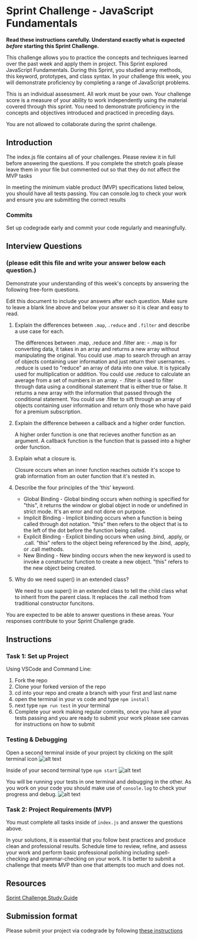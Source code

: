 # Sprint Challenge - JavaScript Fundamentals

**Read these instructions carefully. Understand exactly what is expected _before_ starting this Sprint Challenge.**

This challenge allows you to practice the concepts and techniques learned over the past week and apply them in project. This Sprint explored JavaScript Fundamentals. During this Sprint, you studied array methods, this keyword, prototypes, and class syntax. In your challenge this week, you will demonstrate proficiency by completing a range of JavaScript problems.

This is an individual assessment. All work must be your own. Your challenge score is a measure of your ability to work independently using the material covered through this sprint. You need to demonstrate proficiency in the concepts and objectives introduced and practiced in preceding days.

You are not allowed to collaborate during the sprint challenge. 

## Introduction

The index.js file contains all of your challenges. Please review it in full before answering the questions. If you complete the stretch goals please leave them in your file but commented out so that they do not affect the MVP tasks 

In meeting the minimum viable product (MVP) specifications listed below, you should have all tests passing. You can console.log to check your work and ensure you are submitting the correct results 

### Commits

Set up codegrade early and commit your code regularly and meaningfully. 

## Interview Questions
### (please edit this file and write your answer below each question.)
Demonstrate your understanding of this week's concepts by answering the following free-form questions.

Edit this document to include your answers after each question. Make sure to leave a blank line above and below your answer so it is clear and easy to read.

1. Explain the differences between `.map`, `.reduce` and `.filter` and describe a use case for each. 

    The differences between .map, .reduce and .filter are:
        - .map is for converting data, it takes in an array and returns a new array without manipulating the original. You could use .map to search through an array of objects containing user information and just return their usernames.
        - .reduce is used to "reduce" an array of data into one value. It is typically used for multiplication or addition. You could use .reduce to calculate an average from a set of numbers in an array.
        - .filter is used to filter through data using a conditional statement that is either true or false. It returns a new array with the information that passed through the conditional statement. You could use .filter to sift through an array of objects containing user information and return only those who have paid for a premium subscription. 

2. Explain the difference between a callback and a higher order function.

    A higher order function is one that recieves another function as an argument. A callback function is the function that is passed into a higher order function.

3. Explain what a closure is.

    Closure occurs when an inner function reaches outside it's scope to grab information from an outer function that it's nested in.

4. Describe the four principles of the 'this' keyword.

    - Global Binding - Global binding occurs when nothing is specified for "this", it returns the window or global object in node or undefined in strict mode. It's an error and not done on purpose.
    - Implicit Binding - Implicit binding occurs when a function is being called through dot notation. "this" then refers to the object that is to the left of the dot before the function being called.
    - Explicit Binding - Explicit binding occurs when using .bind, .apply, or .call. "this" refers to the object being referenced by the .bind, .apply, or .call methods.
    - New Binding - New binding occurs when the new keyword is used to invoke a constructor function to create a new object. "this" refers to the new object being created.

5. Why do we need super() in an extended class?

    We need to use super() in an extended class to tell the child class what to inherit from the parent class. It replaces the .call method from traditional constructor funcitons. 

You are expected to be able to answer questions in these areas. Your responses contribute to your Sprint Challenge grade. 

## Instructions

### Task 1: Set up Project

Using VSCode and Command Line:


1. Fork the repo
2. Clone your forked version of the repo
3. cd into your repo and create a branch with your first and last name
4. open the terminal in your vs code and type `npm install`
5. next type `npm run test` in your terminal
6. Complete your work making regular commits, once you have all your tests passing and you are ready to submit your work please see canvas for instructions on how to submit

### Testing & Debugging

Open a second terminal inside of your project by clicking on the split terminal icon
![alt text](assets/split_terminal.png "Split Terminal")

Inside of your second terminal type `npm start` 
![alt text](assets/npm_start.png "type npm start")

You will be running your tests in one terminal and debugging in the other. As you work on your code you should make use of `console.log` to check your progress and debug.
![alt text](assets/tests_debug_terminal_final.png "your terminal should look like this")

### Task 2: Project Requirements (MVP)

You must complete all tasks inside of `index.js` and answer the questions above.

In your solutions, it is essential that you follow best practices and produce clean and professional results. Schedule time to review, refine, and assess your work and perform basic professional polishing including spell-checking and grammar-checking on your work. It is better to submit a challenge that meets MVP than one that attempts too much and does not.

## Resources
 
 [Sprint Challenge Study Guide](https://www.notion.so/lambdaschool/Unit-1-Sprint-3-Study-Guide-033a9a00659a4ef98c12eb97e49a6110)

## Submission format

Please submit your project via codegrade by following [these instructions](https://www.notion.so/lambdaschool/Submitting-an-assignment-via-Code-Grade-A-Step-by-Step-Walkthrough-07bd65f5f8364e709ecb5064735ce374)

